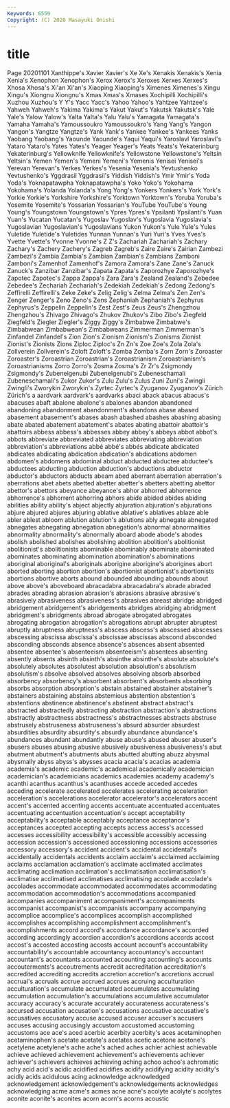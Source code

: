 ```yaml
---
Keywords: 6559
Copyright: (C) 2020 Masayuki Onishi
---
```


# title
Page 20201101
Xanthippe's Xavier
Xavier's Xe Xe's Xenakis Xenakis's Xenia Xenia's Xenophon Xenophon's Xerox
Xerox's Xeroxes Xerxes Xerxes's Xhosa Xhosa's Xi'an Xi'an's Xiaoping Xiaoping's
Ximenes Ximenes's Xingu Xingu's Xiongnu Xiongnu's Xmas Xmas's Xmases Xochipilli
Xochipilli's Xuzhou Xuzhou's Y Y's Yacc Yacc's Yahoo Yahoo's Yahtzee
Yahtzee's Yahweh Yahweh's Yakima Yakima's Yakut Yakut's Yakutsk Yakutsk's Yale
Yale's Yalow Yalow's Yalta Yalta's Yalu Yalu's Yamagata Yamagata's Yamaha
Yamaha's Yamoussoukro Yamoussoukro's Yang Yang's Yangon Yangon's Yangtze Yangtze's Yank
Yank's Yankee Yankee's Yankees Yanks Yaobang Yaobang's Yaounde Yaounde's Yaqui
Yaqui's Yaroslavl Yaroslavl's Yataro Yataro's Yates Yates's Yeager Yeager's Yeats
Yeats's Yekaterinburg Yekaterinburg's Yellowknife Yellowknife's Yellowstone Yellowstone's Yeltsin Yeltsin's Yemen
Yemen's Yemeni Yemeni's Yemenis Yenisei Yenisei's Yerevan Yerevan's Yerkes Yerkes's
Yesenia Yesenia's Yevtushenko Yevtushenko's Yggdrasil Yggdrasil's Yiddish Yiddish's Ymir Ymir's
Yoda Yoda's Yoknapatawpha Yoknapatawpha's Yoko Yoko's Yokohama Yokohama's Yolanda Yolanda's
Yong Yong's Yonkers Yonkers's York York's Yorkie Yorkie's Yorkshire Yorkshire's
Yorktown Yorktown's Yoruba Yoruba's Yosemite Yosemite's Yossarian Yossarian's YouTube YouTube's
Young Young's Youngstown Youngstown's Ypres Ypres's Ypsilanti Ypsilanti's Yuan Yuan's
Yucatan Yucatan's Yugoslav Yugoslav's Yugoslavia Yugoslavia's Yugoslavian Yugoslavian's Yugoslavians Yukon
Yukon's Yule Yule's Yules Yuletide Yuletide's Yuletides Yunnan Yunnan's Yuri
Yuri's Yves Yves's Yvette Yvette's Yvonne Yvonne's Z Z's Zachariah
Zachariah's Zachary Zachary's Zachery Zachery's Zagreb Zagreb's Zaire Zaire's Zairian
Zambezi Zambezi's Zambia Zambia's Zambian Zambian's Zambians Zamboni Zamboni's Zamenhof
Zamenhof's Zamora Zamora's Zane Zane's Zanuck Zanuck's Zanzibar Zanzibar's Zapata
Zapata's Zaporozhye Zaporozhye's Zapotec Zapotec's Zappa Zappa's Zara Zara's Zealand
Zealand's Zebedee Zebedee's Zechariah Zechariah's Zedekiah Zedekiah's Zedong Zedong's Zeffirelli
Zeffirelli's Zeke Zeke's Zelig Zelig's Zelma Zelma's Zen Zen's Zenger
Zenger's Zeno Zeno's Zens Zephaniah Zephaniah's Zephyrus Zephyrus's Zeppelin Zeppelin's
Zest Zest's Zeus Zeus's Zhengzhou Zhengzhou's Zhivago Zhivago's Zhukov Zhukov's
Zibo Zibo's Ziegfeld Ziegfeld's Ziegler Ziegler's Ziggy Ziggy's Zimbabwe Zimbabwe's
Zimbabwean Zimbabwean's Zimbabweans Zimmerman Zimmerman's Zinfandel Zinfandel's Zion Zion's Zionism
Zionism's Zionisms Zionist Zionist's Zionists Zions Ziploc Ziploc's Zn Zn's
Zoe Zoe's Zola Zola's Zollverein Zollverein's Zoloft Zoloft's Zomba Zomba's
Zorn Zorn's Zoroaster Zoroaster's Zoroastrian Zoroastrian's Zoroastrianism Zoroastrianism's Zoroastrianisms Zorro
Zorro's Zosma Zosma's Zr Zr's Zsigmondy Zsigmondy's Zubenelgenubi Zubenelgenubi's Zubeneschamali
Zubeneschamali's Zukor Zukor's Zulu Zulu's Zulus Zuni Zuni's Zwingli Zwingli's
Zworykin Zworykin's Zyrtec Zyrtec's Zyuganov Zyuganov's Zürich Zürich's a aardvark
aardvark's aardvarks abaci aback abacus abacus's abacuses abaft abalone abalone's
abalones abandon abandoned abandoning abandonment abandonment's abandons abase abased abasement
abasement's abases abash abashed abashes abashing abasing abate abated abatement
abatement's abates abating abattoir abattoir's abattoirs abbess abbess's abbesses abbey
abbey's abbeys abbot abbot's abbots abbreviate abbreviated abbreviates abbreviating abbreviation
abbreviation's abbreviations abbé abbé's abbés abdicate abdicated abdicates abdicating abdication
abdication's abdications abdomen abdomen's abdomens abdominal abduct abducted abductee abductee's
abductees abducting abduction abduction's abductions abductor abductor's abductors abducts abeam
abed aberrant aberration aberration's aberrations abet abets abetted abetter abetter's
abetters abetting abettor abettor's abettors abeyance abeyance's abhor abhorred abhorrence
abhorrence's abhorrent abhorring abhors abide abided abides abiding abilities ability
ability's abject abjectly abjuration abjuration's abjurations abjure abjured abjures abjuring
ablative ablative's ablatives ablaze able abler ablest abloom ablution ablution's
ablutions ably abnegate abnegated abnegates abnegating abnegation abnegation's abnormal abnormalities
abnormality abnormality's abnormally aboard abode abode's abodes abolish abolished abolishes
abolishing abolition abolition's abolitionist abolitionist's abolitionists abominable abominably abominate abominated
abominates abominating abomination abomination's abominations aboriginal aboriginal's aboriginals aborigine aborigine's
aborigines abort aborted aborting abortion abortion's abortionist abortionist's abortionists abortions
abortive aborts abound abounded abounding abounds about above above's aboveboard
abracadabra abracadabra's abrade abraded abrades abrading abrasion abrasion's abrasions abrasive
abrasive's abrasively abrasiveness abrasiveness's abrasives abreast abridge abridged abridgement abridgement's
abridgements abridges abridging abridgment abridgment's abridgments abroad abrogate abrogated abrogates
abrogating abrogation abrogation's abrogations abrupt abrupter abruptest abruptly abruptness abruptness's
abscess abscess's abscessed abscesses abscessing abscissa abscissa's abscissae abscissas abscond
absconded absconding absconds absence absence's absences absent absented absentee absentee's
absenteeism absenteeism's absentees absenting absently absents absinth absinth's absinthe absinthe's
absolute absolute's absolutely absolutes absolutest absolution absolution's absolutism absolutism's absolve
absolved absolves absolving absorb absorbed absorbency absorbency's absorbent absorbent's absorbents
absorbing absorbs absorption absorption's abstain abstained abstainer abstainer's abstainers abstaining
abstains abstemious abstention abstention's abstentions abstinence abstinence's abstinent abstract abstract's
abstracted abstractedly abstracting abstraction abstraction's abstractions abstractly abstractness abstractness's abstractnesses
abstracts abstruse abstrusely abstruseness abstruseness's absurd absurder absurdest absurdities absurdity
absurdity's absurdly abundance abundance's abundances abundant abundantly abuse abuse's abused
abuser abuser's abusers abuses abusing abusive abusively abusiveness abusiveness's abut
abutment abutment's abutments abuts abutted abutting abuzz abysmal abysmally abyss
abyss's abysses acacia acacia's acacias academia academia's academic academic's academical
academically academician academician's academicians academics academies academy academy's acanthi acanthus
acanthus's acanthuses accede acceded accedes acceding accelerate accelerated accelerates accelerating
acceleration acceleration's accelerations accelerator accelerator's accelerators accent accent's accented accenting
accents accentuate accentuated accentuates accentuating accentuation accentuation's accept acceptability acceptability's
acceptable acceptably acceptance acceptance's acceptances accepted accepting accepts access access's
accessed accesses accessibility accessibility's accessible accessibly accessing accession accession's accessioned
accessioning accessions accessories accessory accessory's accident accident's accidental accidental's accidentally
accidentals accidents acclaim acclaim's acclaimed acclaiming acclaims acclamation acclamation's acclimate
acclimated acclimates acclimating acclimation acclimation's acclimatisation acclimatisation's acclimatise acclimatised acclimatises
acclimatising accolade accolade's accolades accommodate accommodated accommodates accommodating accommodation accommodation's
accommodations accompanied accompanies accompaniment accompaniment's accompaniments accompanist accompanist's accompanists accompany
accompanying accomplice accomplice's accomplices accomplish accomplished accomplishes accomplishing accomplishment accomplishment's
accomplishments accord accord's accordance accordance's accorded according accordingly accordion accordion's
accordions accords accost accost's accosted accosting accosts account account's accountability
accountability's accountable accountancy accountancy's accountant accountant's accountants accounted accounting accounting's
accounts accouterments's accoutrements accredit accreditation accreditation's accredited accrediting accredits accretion
accretion's accretions accrual accrual's accruals accrue accrued accrues accruing acculturation
acculturation's accumulate accumulated accumulates accumulating accumulation accumulation's accumulations accumulative accumulator
accuracy accuracy's accurate accurately accurateness accurateness's accursed accusation accusation's accusations
accusative accusative's accusatives accusatory accuse accused accuser accuser's accusers accuses
accusing accusingly accustom accustomed accustoming accustoms ace ace's aced acerbic
acerbity acerbity's aces acetaminophen acetaminophen's acetate acetate's acetates acetic acetone
acetone's acetylene acetylene's ache ache's ached aches achier achiest achievable
achieve achieved achievement achievement's achievements achiever achiever's achievers achieves achieving
aching achoo achoo's achromatic achy acid acid's acidic acidified acidifies
acidify acidifying acidity acidity's acidly acids acidulous acing acknowledge acknowledged
acknowledgement acknowledgement's acknowledgements acknowledges acknowledging acme acme's acmes acne acne's
acolyte acolyte's acolytes aconite aconite's aconites acorn acorn's acorns acoustic
